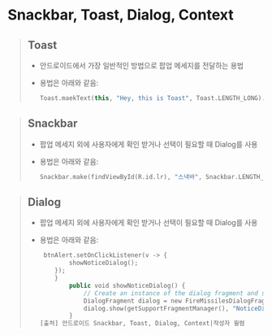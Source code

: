 # Snackbar, Toast, Dialog, Context

> ## Toast
> 
> - 안드로이드에서 가장 일반적인 방법으로 팝업 메세지를 전달하는 용법
> 
> - 용법은 아래와 같음:
>   
>   ```kotlin
>   Toast.maekText(this, "Hey, this is Toast", Toast.LENGTH_LONG).show()
>   ```

> ## Snackbar
> 
> - 팝업 메세지 외에 사용자에게 확인 받거나 선택이 필요할 때 Dialog를 사용
> 
> - 용법은 아래와 같음:
>   
>   ```kotlin
>   Snackbar.make(findViewById(R.id.lr), "스낵바", Snackbar.LENGTH_LONG).show();
>   ```

> ## Dialog
> 
> - 팝업 메세지 외에 사용자에게 확인 받거나 선택이 필요할 때 Dialog를 사용
> 
> - 용법은 아래와 같음:
>   
>   ```kotlin
>    btnAlert.setOnClickListener(v -> {
>           showNoticeDialog();
>       });
>       }
>           public void showNoticeDialog() {
>               // Create an instance of the dialog fragment and show it
>               DialogFragment dialog = new FireMissilesDialogFragment();
>               dialog.show(getSupportFragmentManager(), "NoticeDialogFragment");
>           }
>   [출처] 안드로이드 Snackbar, Toast, Dialog, Context|작성자 윌렴
>   ```
